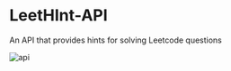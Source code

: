 # LeetHInt-API
An API that provides hints for solving Leetcode questions

![api](https://github.com/Simpenzwe-Honore-Leandre/LeetHInt-API/assets/98513681/61d3adc4-77ce-46e3-990d-6550732312f5)




